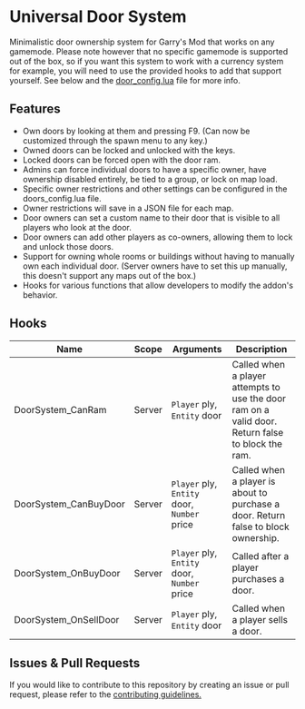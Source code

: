 # Universal Door System
Minimalistic door ownership system for Garry's Mod that works on any gamemode. Please note however that no specific gamemode is supported out of the box, so if you want this system to work with a currency system for example, you will need to use the provided hooks to add that support yourself. See below and the [door_config.lua](lua/autorun/doors_config.lua) file for more info.

## Features
- Own doors by looking at them and pressing F9. (Can now be customized through the spawn menu to any key.)
- Owned doors can be locked and unlocked with the keys.
- Locked doors can be forced open with the door ram.
- Admins can force individual doors to have a specific owner, have ownership disabled entirely, be tied to a group, or lock on map load.
- Specific owner restrictions and other settings can be configured in the doors_config.lua file.
- Owner restrictions will save in a JSON file for each map.
- Door owners can set a custom name to their door that is visible to all players who look at the door.
- Door owners can add other players as co-owners, allowing them to lock and unlock those doors.
- Support for owning whole rooms or buildings without having to manually own each individual door. (Server owners have to set this up manually, this doesn't support any maps out of the box.)
- Hooks for various functions that allow developers to modify the addon's behavior.

## Hooks
|Name|Scope|Arguments|Description|
|----|-----|---------|-----------|
|DoorSystem_CanRam|Server|`Player` ply, `Entity` door|Called when a player attempts to use the door ram on a valid door. Return false to block the ram.|
|DoorSystem_CanBuyDoor|Server|`Player` ply, `Entity` door, `Number` price|Called when a player is about to purchase a door. Return false to block ownership.|
|DoorSystem_OnBuyDoor|Server|`Player` ply, `Entity` door, `Number` price|Called after a player purchases a door.|
|DoorSystem_OnSellDoor|Server|`Player` ply, `Entity` door|Called when a player sells a door.|

## Issues & Pull Requests
 If you would like to contribute to this repository by creating an issue or pull request, please refer to the [contributing guidelines.](https://lambdagaming.github.io/contributing.html)
